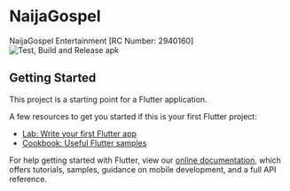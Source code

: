 # NaijaGospel

NaijaGospel Entertainment [RC Number: 2940160]
![Test, Build and Release apk](https://github.com/Emex4gman/naijagospel/workflows/Test,%20Build%20and%20Release%20apk/badge.svg)

## Getting Started

This project is a starting point for a Flutter application.

A few resources to get you started if this is your first Flutter project:

- [Lab: Write your first Flutter app](https://flutter.dev/docs/get-started/codelab)
- [Cookbook: Useful Flutter samples](https://flutter.dev/docs/cookbook)

For help getting started with Flutter, view our
[online documentation](https://flutter.dev/docs), which offers tutorials,
samples, guidance on mobile development, and a full API reference.
